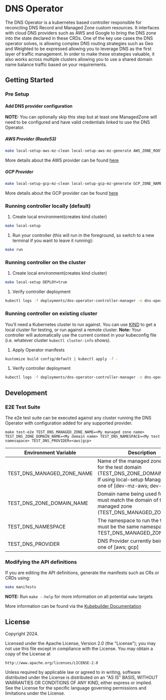 # DNS Operator

The DNS Operator is a kubernetes based controller responsible for reconciling DNS Record and Managed Zone custom resources. It interfaces with cloud DNS providers such as AWS and Google to bring the DNS zone into the state declared in these CRDs.
One of the key use cases the DNS operator solves, is allowing complex DNS routing strategies such as Geo and Weighted to be expressed allowing you to leverage DNS as the first layer of traffic management. In order to make these strategies valuable, it also works across multiple clusters allowing you to use a shared domain name balance traffic based on your requirements.

## Getting Started

### Pre Setup

#### Add DNS provider configuration

**NOTE:** You can optionally skip this step but at least one ManagedZone will need to be configured and have valid credentials linked to use the DNS Operator.

##### AWS Provider (Route53)
```bash
make local-setup-aws-mz-clean local-setup-aws-mz-generate AWS_ZONE_ROOT_DOMAIN=<MY AWS Zone Root Domain> AWS_DNS_PUBLIC_ZONE_ID=<My AWS DNS Public Zone ID> AWS_ACCESS_KEY_ID=<My AWS ACCESS KEY> AWS_SECRET_ACCESS_KEY=<My AWS Secret Access Key>
```
More details about the AWS provider can be found [here](./docs/provider.md#aws-route-53-provider)

##### GCP Provider

```bash
make local-setup-gcp-mz-clean local-setup-gcp-mz-generate GCP_ZONE_NAME=<My GCP ZONE Name> GCP_ZONE_DNS_NAME=<My Zone DNS Name> GCP_GOOGLE_CREDENTIALS='<My GCP Credentials.json>' GCP_PROJECT_ID=<My GCP PROJECT ID>
```
More details about the GCP provider can be found [here](./docs/provider.md#google-cloud-dns-provider)

### Running controller locally (default)

1. Create local environment(creates kind cluster)
```sh
make local-setup
```

1. Run your controller (this will run in the foreground, so switch to a new terminal if you want to leave it running):

```sh
make run
```

### Running controller on the cluster

1. Create local environment(creates kind cluster)
```sh
make local-setup DEPLOY=true
```

1. Verify controller deployment
```sh
kubectl logs -f deployments/dns-operator-controller-manager -n dns-operator-system
```

### Running controller on existing cluster

You’ll need a Kubernetes cluster to run against. You can use [KIND](https://sigs.k8s.io/kind) to get a local cluster for testing, or run against a remote cluster.
**Note:** Your controller will automatically use the current context in your kubeconfig file (i.e. whatever cluster `kubectl cluster-info` shows).

1. Apply Operator manifests
```sh
kustomize build config/default | kubectl apply -f -
```

1. Verify controller deployment
```sh
kubectl logs -f deployments/dns-operator-controller-manager -n dns-operator-system
```

## Development

### E2E Test Suite

The e2e test suite can be executed against any cluster running the DNS Operator with configuration added for any supported provider.

```
make test-e2e TEST_DNS_MANAGED_ZONE_NAME=<My managed zone name> TEST_DNS_ZONE_DOMAIN_NAME=<My domain name> TEST_DNS_NAMESPACE=<My test namesapace> TEST_DNS_PROVIDER=<aws|gcp>
```

| Environment Variable       | Description                                                                                                                                            |
|----------------------------|--------------------------------------------------------------------------------------------------------------------------------------------------------|
| TEST_DNS_MANAGED_ZONE_NAME | Name of the managed zone relevant for the test domain (TEST_DNS_ZONE_DOMAIN_NAME). If using local-setup Managed zones, one of [dev-mz-aws; dev-mz-gcp] | 
| TEST_DNS_ZONE_DOMAIN_NAME  | Domain name being used for the test, must match the domain of the managed zone (TEST_DNS_MANAGED_ZONE_NAME)                                            | 
| TEST_DNS_NAMESPACE         | The namespace to run the test in, must be the same namespace as the TEST_DNS_MANAGED_ZONE_NAME                                                         | 
| TEST_DNS_PROVIDER          | DNS Provider currently being tested, one of [aws; gcp]                                                                                                 | 

### Modifying the API definitions
If you are editing the API definitions, generate the manifests such as CRs or CRDs using:

```sh
make manifests
```

**NOTE:** Run `make --help` for more information on all potential `make` targets

More information can be found via the [Kubebuilder Documentation](https://book.kubebuilder.io/introduction.html)

## License

Copyright 2024.

Licensed under the Apache License, Version 2.0 (the "License");
you may not use this file except in compliance with the License.
You may obtain a copy of the License at

    http://www.apache.org/licenses/LICENSE-2.0

Unless required by applicable law or agreed to in writing, software
distributed under the License is distributed on an "AS IS" BASIS,
WITHOUT WARRANTIES OR CONDITIONS OF ANY KIND, either express or implied.
See the License for the specific language governing permissions and
limitations under the License.
